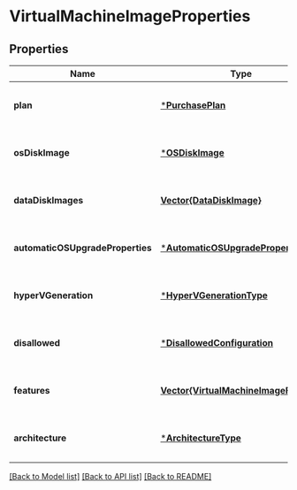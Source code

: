 # VirtualMachineImageProperties


## Properties
Name | Type | Description | Notes
------------ | ------------- | ------------- | -------------
**plan** | [***PurchasePlan**](PurchasePlan.md) |  | [optional] [default to nothing]
**osDiskImage** | [***OSDiskImage**](OSDiskImage.md) |  | [optional] [default to nothing]
**dataDiskImages** | [**Vector{DataDiskImage}**](DataDiskImage.md) |  | [optional] [default to nothing]
**automaticOSUpgradeProperties** | [***AutomaticOSUpgradeProperties**](AutomaticOSUpgradeProperties.md) |  | [optional] [default to nothing]
**hyperVGeneration** | [***HyperVGenerationType**](HyperVGenerationType.md) |  | [optional] [default to nothing]
**disallowed** | [***DisallowedConfiguration**](DisallowedConfiguration.md) |  | [optional] [default to nothing]
**features** | [**Vector{VirtualMachineImageFeature}**](VirtualMachineImageFeature.md) |  | [optional] [default to nothing]
**architecture** | [***ArchitectureType**](ArchitectureType.md) |  | [optional] [default to nothing]


[[Back to Model list]](../README.md#models) [[Back to API list]](../README.md#api-endpoints) [[Back to README]](../README.md)


